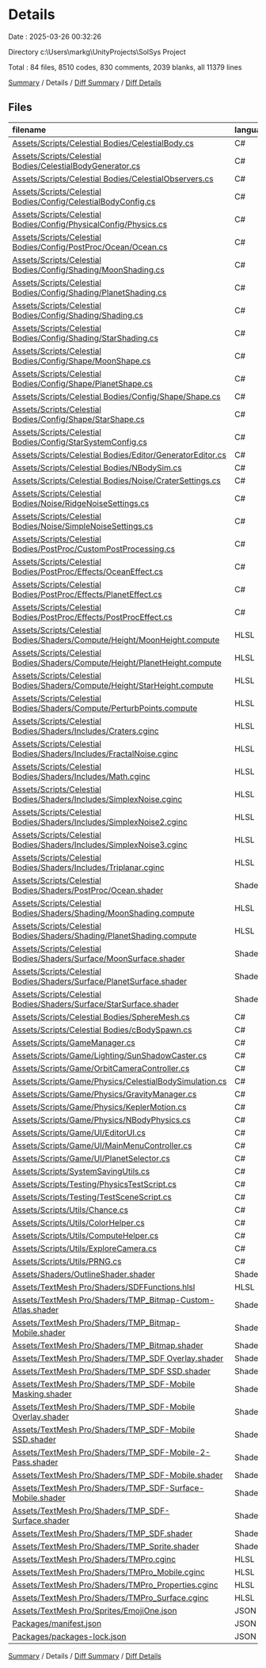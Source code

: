 # Details

Date : 2025-03-26 00:32:26

Directory c:\\Users\\markg\\UnityProjects\\SolSys Project

Total : 84 files,  8510 codes, 830 comments, 2039 blanks, all 11379 lines

[Summary](results.md) / Details / [Diff Summary](diff.md) / [Diff Details](diff-details.md)

## Files
| filename | language | code | comment | blank | total |
| :--- | :--- | ---: | ---: | ---: | ---: |
| [Assets/Scripts/Celestial Bodies/CelestialBody.cs](/Assets/Scripts/Celestial%20Bodies/CelestialBody.cs) | C# | 52 | 16 | 17 | 85 |
| [Assets/Scripts/Celestial Bodies/CelestialBodyGenerator.cs](/Assets/Scripts/Celestial%20Bodies/CelestialBodyGenerator.cs) | C# | 238 | 48 | 89 | 375 |
| [Assets/Scripts/Celestial Bodies/CelestialObservers.cs](/Assets/Scripts/Celestial%20Bodies/CelestialObservers.cs) | C# | 10 | 0 | 2 | 12 |
| [Assets/Scripts/Celestial Bodies/Config/CelestialBodyConfig.cs](/Assets/Scripts/Celestial%20Bodies/Config/CelestialBodyConfig.cs) | C# | 76 | 5 | 22 | 103 |
| [Assets/Scripts/Celestial Bodies/Config/PhysicalConfig/Physics.cs](/Assets/Scripts/Celestial%20Bodies/Config/PhysicalConfig/Physics.cs) | C# | 54 | 0 | 13 | 67 |
| [Assets/Scripts/Celestial Bodies/Config/PostProc/Ocean/Ocean.cs](/Assets/Scripts/Celestial%20Bodies/Config/PostProc/Ocean/Ocean.cs) | C# | 127 | 2 | 26 | 155 |
| [Assets/Scripts/Celestial Bodies/Config/Shading/MoonShading.cs](/Assets/Scripts/Celestial%20Bodies/Config/Shading/MoonShading.cs) | C# | 147 | 13 | 30 | 190 |
| [Assets/Scripts/Celestial Bodies/Config/Shading/PlanetShading.cs](/Assets/Scripts/Celestial%20Bodies/Config/Shading/PlanetShading.cs) | C# | 173 | 1 | 31 | 205 |
| [Assets/Scripts/Celestial Bodies/Config/Shading/Shading.cs](/Assets/Scripts/Celestial%20Bodies/Config/Shading/Shading.cs) | C# | 69 | 10 | 23 | 102 |
| [Assets/Scripts/Celestial Bodies/Config/Shading/StarShading.cs](/Assets/Scripts/Celestial%20Bodies/Config/Shading/StarShading.cs) | C# | 76 | 6 | 27 | 109 |
| [Assets/Scripts/Celestial Bodies/Config/Shape/MoonShape.cs](/Assets/Scripts/Celestial%20Bodies/Config/Shape/MoonShape.cs) | C# | 75 | 2 | 17 | 94 |
| [Assets/Scripts/Celestial Bodies/Config/Shape/PlanetShape.cs](/Assets/Scripts/Celestial%20Bodies/Config/Shape/PlanetShape.cs) | C# | 73 | 3 | 18 | 94 |
| [Assets/Scripts/Celestial Bodies/Config/Shape/Shape.cs](/Assets/Scripts/Celestial%20Bodies/Config/Shape/Shape.cs) | C# | 57 | 6 | 19 | 82 |
| [Assets/Scripts/Celestial Bodies/Config/Shape/StarShape.cs](/Assets/Scripts/Celestial%20Bodies/Config/Shape/StarShape.cs) | C# | 42 | 1 | 14 | 57 |
| [Assets/Scripts/Celestial Bodies/Config/StarSystemConfig.cs](/Assets/Scripts/Celestial%20Bodies/Config/StarSystemConfig.cs) | C# | 23 | 6 | 11 | 40 |
| [Assets/Scripts/Celestial Bodies/Editor/GeneratorEditor.cs](/Assets/Scripts/Celestial%20Bodies/Editor/GeneratorEditor.cs) | C# | 163 | 7 | 34 | 204 |
| [Assets/Scripts/Celestial Bodies/NBodySim.cs](/Assets/Scripts/Celestial%20Bodies/NBodySim.cs) | C# | 10 | 2 | 5 | 17 |
| [Assets/Scripts/Celestial Bodies/Noise/CraterSettings.cs](/Assets/Scripts/Celestial%20Bodies/Noise/CraterSettings.cs) | C# | 63 | 8 | 16 | 87 |
| [Assets/Scripts/Celestial Bodies/Noise/RidgeNoiseSettings.cs](/Assets/Scripts/Celestial%20Bodies/Noise/RidgeNoiseSettings.cs) | C# | 38 | 5 | 7 | 50 |
| [Assets/Scripts/Celestial Bodies/Noise/SimpleNoiseSettings.cs](/Assets/Scripts/Celestial%20Bodies/Noise/SimpleNoiseSettings.cs) | C# | 39 | 7 | 7 | 53 |
| [Assets/Scripts/Celestial Bodies/PostProc/CustomPostProcessing.cs](/Assets/Scripts/Celestial%20Bodies/PostProc/CustomPostProcessing.cs) | C# | 108 | 9 | 20 | 137 |
| [Assets/Scripts/Celestial Bodies/PostProc/Effects/OceanEffect.cs](/Assets/Scripts/Celestial%20Bodies/PostProc/Effects/OceanEffect.cs) | C# | 41 | 0 | 10 | 51 |
| [Assets/Scripts/Celestial Bodies/PostProc/Effects/PlanetEffect.cs](/Assets/Scripts/Celestial%20Bodies/PostProc/Effects/PlanetEffect.cs) | C# | 162 | 14 | 34 | 210 |
| [Assets/Scripts/Celestial Bodies/PostProc/Effects/PostProcEffect.cs](/Assets/Scripts/Celestial%20Bodies/PostProc/Effects/PostProcEffect.cs) | C# | 16 | 0 | 8 | 24 |
| [Assets/Scripts/Celestial Bodies/Shaders/Compute/Height/MoonHeight.compute](/Assets/Scripts/Celestial%20Bodies/Shaders/Compute/Height/MoonHeight.compute) | HLSL | 27 | 10 | 14 | 51 |
| [Assets/Scripts/Celestial Bodies/Shaders/Compute/Height/PlanetHeight.compute](/Assets/Scripts/Celestial%20Bodies/Shaders/Compute/Height/PlanetHeight.compute) | HLSL | 33 | 4 | 14 | 51 |
| [Assets/Scripts/Celestial Bodies/Shaders/Compute/Height/StarHeight.compute](/Assets/Scripts/Celestial%20Bodies/Shaders/Compute/Height/StarHeight.compute) | HLSL | 13 | 0 | 3 | 16 |
| [Assets/Scripts/Celestial Bodies/Shaders/Compute/PerturbPoints.compute](/Assets/Scripts/Celestial%20Bodies/Shaders/Compute/PerturbPoints.compute) | HLSL | 29 | 0 | 7 | 36 |
| [Assets/Scripts/Celestial Bodies/Shaders/Includes/Craters.cginc](/Assets/Scripts/Celestial%20Bodies/Shaders/Includes/Craters.cginc) | HLSL | 26 | 1 | 6 | 33 |
| [Assets/Scripts/Celestial Bodies/Shaders/Includes/FractalNoise.cginc](/Assets/Scripts/Celestial%20Bodies/Shaders/Includes/FractalNoise.cginc) | HLSL | 198 | 20 | 36 | 254 |
| [Assets/Scripts/Celestial Bodies/Shaders/Includes/Math.cginc](/Assets/Scripts/Celestial%20Bodies/Shaders/Includes/Math.cginc) | HLSL | 80 | 41 | 15 | 136 |
| [Assets/Scripts/Celestial Bodies/Shaders/Includes/SimplexNoise.cginc](/Assets/Scripts/Celestial%20Bodies/Shaders/Includes/SimplexNoise.cginc) | HLSL | 112 | 43 | 36 | 191 |
| [Assets/Scripts/Celestial Bodies/Shaders/Includes/SimplexNoise2.cginc](/Assets/Scripts/Celestial%20Bodies/Shaders/Includes/SimplexNoise2.cginc) | HLSL | 257 | 124 | 59 | 440 |
| [Assets/Scripts/Celestial Bodies/Shaders/Includes/SimplexNoise3.cginc](/Assets/Scripts/Celestial%20Bodies/Shaders/Includes/SimplexNoise3.cginc) | HLSL | 79 | 28 | 23 | 130 |
| [Assets/Scripts/Celestial Bodies/Shaders/Includes/Triplanar.cginc](/Assets/Scripts/Celestial%20Bodies/Shaders/Includes/Triplanar.cginc) | HLSL | 64 | 19 | 17 | 100 |
| [Assets/Scripts/Celestial Bodies/Shaders/PostProc/Ocean.shader](/Assets/Scripts/Celestial%20Bodies/Shaders/PostProc/Ocean.shader) | ShaderLab | 114 | 10 | 26 | 150 |
| [Assets/Scripts/Celestial Bodies/Shaders/Shading/MoonShading.compute](/Assets/Scripts/Celestial%20Bodies/Shaders/Shading/MoonShading.compute) | HLSL | 21 | 0 | 10 | 31 |
| [Assets/Scripts/Celestial Bodies/Shaders/Shading/PlanetShading.compute](/Assets/Scripts/Celestial%20Bodies/Shaders/Shading/PlanetShading.compute) | HLSL | 31 | 5 | 12 | 48 |
| [Assets/Scripts/Celestial Bodies/Shaders/Surface/MoonSurface.shader](/Assets/Scripts/Celestial%20Bodies/Shaders/Surface/MoonSurface.shader) | ShaderLab | 103 | 12 | 29 | 144 |
| [Assets/Scripts/Celestial Bodies/Shaders/Surface/PlanetSurface.shader](/Assets/Scripts/Celestial%20Bodies/Shaders/Surface/PlanetSurface.shader) | ShaderLab | 166 | 22 | 45 | 233 |
| [Assets/Scripts/Celestial Bodies/Shaders/Surface/StarSurface.shader](/Assets/Scripts/Celestial%20Bodies/Shaders/Surface/StarSurface.shader) | ShaderLab | 48 | 2 | 8 | 58 |
| [Assets/Scripts/Celestial Bodies/SphereMesh.cs](/Assets/Scripts/Celestial%20Bodies/SphereMesh.cs) | C# | 127 | 16 | 32 | 175 |
| [Assets/Scripts/Celestial Bodies/cBodySpawn.cs](/Assets/Scripts/Celestial%20Bodies/cBodySpawn.cs) | C# | 44 | 1 | 13 | 58 |
| [Assets/Scripts/GameManager.cs](/Assets/Scripts/GameManager.cs) | C# | 62 | 7 | 18 | 87 |
| [Assets/Scripts/Game/Lighting/SunShadowCaster.cs](/Assets/Scripts/Game/Lighting/SunShadowCaster.cs) | C# | 14 | 0 | 2 | 16 |
| [Assets/Scripts/Game/OrbitCameraController.cs](/Assets/Scripts/Game/OrbitCameraController.cs) | C# | 81 | 5 | 26 | 112 |
| [Assets/Scripts/Game/Physics/CelestialBodySimulation.cs](/Assets/Scripts/Game/Physics/CelestialBodySimulation.cs) | C# | 174 | 16 | 55 | 245 |
| [Assets/Scripts/Game/Physics/GravityManager.cs](/Assets/Scripts/Game/Physics/GravityManager.cs) | C# | 34 | 1 | 7 | 42 |
| [Assets/Scripts/Game/Physics/KeplerMotion.cs](/Assets/Scripts/Game/Physics/KeplerMotion.cs) | C# | 85 | 15 | 30 | 130 |
| [Assets/Scripts/Game/Physics/NBodyPhysics.cs](/Assets/Scripts/Game/Physics/NBodyPhysics.cs) | C# | 32 | 5 | 14 | 51 |
| [Assets/Scripts/Game/UI/EditorUI.cs](/Assets/Scripts/Game/UI/EditorUI.cs) | C# | 80 | 6 | 17 | 103 |
| [Assets/Scripts/Game/UI/MainMenuController.cs](/Assets/Scripts/Game/UI/MainMenuController.cs) | C# | 47 | 6 | 15 | 68 |
| [Assets/Scripts/Game/UI/PlanetSelector.cs](/Assets/Scripts/Game/UI/PlanetSelector.cs) | C# | 29 | 3 | 9 | 41 |
| [Assets/Scripts/SystemSavingUtils.cs](/Assets/Scripts/SystemSavingUtils.cs) | C# | 58 | 9 | 16 | 83 |
| [Assets/Scripts/Testing/PhysicsTestScript.cs](/Assets/Scripts/Testing/PhysicsTestScript.cs) | C# | 72 | 16 | 34 | 122 |
| [Assets/Scripts/Testing/TestSceneScript.cs](/Assets/Scripts/Testing/TestSceneScript.cs) | C# | 46 | 6 | 16 | 68 |
| [Assets/Scripts/Utils/Chance.cs](/Assets/Scripts/Utils/Chance.cs) | C# | 26 | 0 | 6 | 32 |
| [Assets/Scripts/Utils/ColorHelper.cs](/Assets/Scripts/Utils/ColorHelper.cs) | C# | 71 | 3 | 10 | 84 |
| [Assets/Scripts/Utils/ComputeHelper.cs](/Assets/Scripts/Utils/ComputeHelper.cs) | C# | 141 | 52 | 27 | 220 |
| [Assets/Scripts/Utils/ExploreCamera.cs](/Assets/Scripts/Utils/ExploreCamera.cs) | C# | 64 | 5 | 14 | 83 |
| [Assets/Scripts/Utils/PRNG.cs](/Assets/Scripts/Utils/PRNG.cs) | C# | 201 | 32 | 39 | 272 |
| [Assets/Shaders/OutlineShader.shader](/Assets/Shaders/OutlineShader.shader) | ShaderLab | 75 | 3 | 19 | 97 |
| [Assets/TextMesh Pro/Shaders/SDFFunctions.hlsl](/Assets/TextMesh%20Pro/Shaders/SDFFunctions.hlsl) | HLSL | 130 | 18 | 31 | 179 |
| [Assets/TextMesh Pro/Shaders/TMP\_Bitmap-Custom-Atlas.shader](/Assets/TextMesh%20Pro/Shaders/TMP_Bitmap-Custom-Atlas.shader) | ShaderLab | 113 | 2 | 31 | 146 |
| [Assets/TextMesh Pro/Shaders/TMP\_Bitmap-Mobile.shader](/Assets/TextMesh%20Pro/Shaders/TMP_Bitmap-Mobile.shader) | ShaderLab | 123 | 3 | 30 | 156 |
| [Assets/TextMesh Pro/Shaders/TMP\_Bitmap.shader](/Assets/TextMesh%20Pro/Shaders/TMP_Bitmap.shader) | ShaderLab | 113 | 2 | 31 | 146 |
| [Assets/TextMesh Pro/Shaders/TMP\_SDF Overlay.shader](/Assets/TextMesh%20Pro/Shaders/TMP_SDF%20Overlay.shader) | ShaderLab | 253 | 4 | 70 | 327 |
| [Assets/TextMesh Pro/Shaders/TMP\_SDF SSD.shader](/Assets/TextMesh%20Pro/Shaders/TMP_SDF%20SSD.shader) | ShaderLab | 253 | 4 | 65 | 322 |
| [Assets/TextMesh Pro/Shaders/TMP\_SDF-Mobile Masking.shader](/Assets/TextMesh%20Pro/Shaders/TMP_SDF-Mobile%20Masking.shader) | ShaderLab | 198 | 10 | 51 | 259 |
| [Assets/TextMesh Pro/Shaders/TMP\_SDF-Mobile Overlay.shader](/Assets/TextMesh%20Pro/Shaders/TMP_SDF-Mobile%20Overlay.shader) | ShaderLab | 193 | 8 | 52 | 253 |
| [Assets/TextMesh Pro/Shaders/TMP\_SDF-Mobile SSD.shader](/Assets/TextMesh%20Pro/Shaders/TMP_SDF-Mobile%20SSD.shader) | ShaderLab | 82 | 4 | 21 | 107 |
| [Assets/TextMesh Pro/Shaders/TMP\_SDF-Mobile-2-Pass.shader](/Assets/TextMesh%20Pro/Shaders/TMP_SDF-Mobile-2-Pass.shader) | ShaderLab | 290 | 15 | 85 | 390 |
| [Assets/TextMesh Pro/Shaders/TMP\_SDF-Mobile.shader](/Assets/TextMesh%20Pro/Shaders/TMP_SDF-Mobile.shader) | ShaderLab | 192 | 8 | 51 | 251 |
| [Assets/TextMesh Pro/Shaders/TMP\_SDF-Surface-Mobile.shader](/Assets/TextMesh%20Pro/Shaders/TMP_SDF-Surface-Mobile.shader) | ShaderLab | 104 | 8 | 28 | 140 |
| [Assets/TextMesh Pro/Shaders/TMP\_SDF-Surface.shader](/Assets/TextMesh%20Pro/Shaders/TMP_SDF-Surface.shader) | ShaderLab | 123 | 4 | 33 | 160 |
| [Assets/TextMesh Pro/Shaders/TMP\_SDF.shader](/Assets/TextMesh%20Pro/Shaders/TMP_SDF.shader) | ShaderLab | 253 | 4 | 70 | 327 |
| [Assets/TextMesh Pro/Shaders/TMP\_Sprite.shader](/Assets/TextMesh%20Pro/Shaders/TMP_Sprite.shader) | ShaderLab | 111 | 0 | 21 | 132 |
| [Assets/TextMesh Pro/Shaders/TMPro.cginc](/Assets/TextMesh%20Pro/Shaders/TMPro.cginc) | HLSL | 63 | 2 | 20 | 85 |
| [Assets/TextMesh Pro/Shaders/TMPro\_Mobile.cginc](/Assets/TextMesh%20Pro/Shaders/TMPro_Mobile.cginc) | HLSL | 129 | 2 | 35 | 166 |
| [Assets/TextMesh Pro/Shaders/TMPro\_Properties.cginc](/Assets/TextMesh%20Pro/Shaders/TMPro_Properties.cginc) | HLSL | 62 | 6 | 13 | 81 |
| [Assets/TextMesh Pro/Shaders/TMPro\_Surface.cginc](/Assets/TextMesh%20Pro/Shaders/TMPro_Surface.cginc) | HLSL | 75 | 7 | 18 | 100 |
| [Assets/TextMesh Pro/Sprites/EmojiOne.json](/Assets/TextMesh%20Pro/Sprites/EmojiOne.json) | JSON | 155 | 0 | 2 | 157 |
| [Packages/manifest.json](/Packages/manifest.json) | JSON | 51 | 0 | 1 | 52 |
| [Packages/packages-lock.json](/Packages/packages-lock.json) | JSON | 548 | 0 | 1 | 549 |

[Summary](results.md) / Details / [Diff Summary](diff.md) / [Diff Details](diff-details.md)